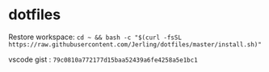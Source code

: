# dotfiles
Restore workspace: `cd ~ && bash -c "$(curl -fsSL https://raw.githubusercontent.com/Jerling/dotfiles/master/install.sh)"`

vscode gist : `79c0810a772177d15baa52439a6fe4258a5e1bc1`
